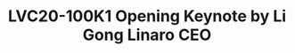---
categories:
- lvc20
description: Opening Keynote, Linaro CEO&nbsp;
image: /assets/images/featured-images/lvc20/LVC20-100K1.png
session_id: LVC20-100K1
session_room: Track 1 [Tuesday]
session_slot:
  end_time: 2020-09-22 11:10
  start_time: 2020-09-22 10:45
session_speakers: []
session_track: Keynote
tag: session
tags: Keynote
title: LVC20-100K1 Opening Keynote by Li Gong Linaro CEO
---